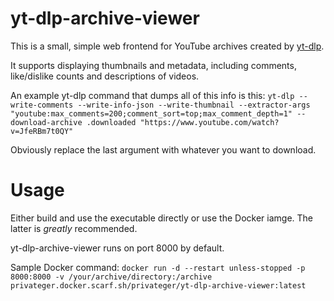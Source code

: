 # yt-dlp-archive-viewer

This is a small, simple web frontend for YouTube archives created by [yt-dlp](https://github.com/yt-dlp/yt-dlp). 

It supports displaying thumbnails and metadata, including comments, like/dislike counts and descriptions of videos.

An example yt-dlp command that dumps all of this info is this: ``yt-dlp --write-comments --write-info-json --write-thumbnail --extractor-args "youtube:max_comments=200;comment_sort=top;max_comment_depth=1" --download-archive .downloaded "https://www.youtube.com/watch?v=JfeRBm7t0QY"``

Obviously replace the last argument with whatever you want to download.

# Usage

Either build and use the executable directly or use the Docker iamge. The latter is *greatly* recommended.

yt-dlp-archive-viewer runs on port 8000 by default.

Sample Docker command: ``docker run -d --restart unless-stopped -p 8000:8000 -v /your/archive/directory:/archive privateger.docker.scarf.sh/privateger/yt-dlp-archive-viewer:latest``
